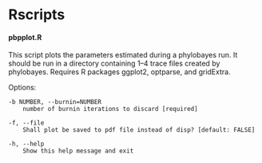 # Rscripts


#### pbpplot.R

This script plots the parameters estimated during a phylobayes run.
It should be run in a directory containing 1–4 trace files created by phylobayes.
Requires R packages ggplot2, optparse, and gridExtra.

Options:

	-b NUMBER, --burnin=NUMBER
		number of burnin iterations to discard [required]

	-f, --file
		Shall plot be saved to pdf file instead of disp? [default: FALSE]

	-h, --help
		Show this help message and exit